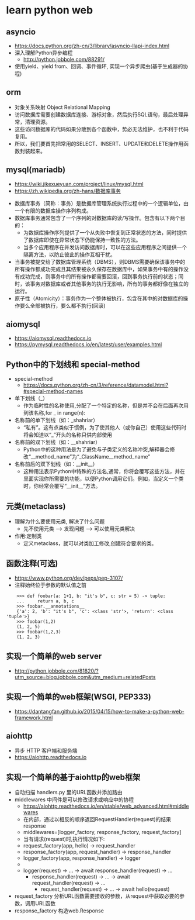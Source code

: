 # learn python web

## asyncio
* https://docs.python.org/zh-cn/3/library/asyncio-llapi-index.html
* 深入理解Python异步编程
    - http://python.jobbole.com/88291/
* 使用yield、yield from、回调、事件循环, 实现一个异步爬虫(基于生成器的协程)

## orm
* 对象关系映射 Object Relational Mapping
* 访问数据库需要创建数据库连接、游标对象，然后执行SQL语句，最后处理异常，清理资源。
* 这些访问数据库的代码如果分散到各个函数中，势必无法维护，也不利于代码复用。
* 所以，我们要首先把常用的SELECT、INSERT、UPDATE和DELETE操作用函数封装起来。

## mysql(mariadb)
* https://wiki.jikexueyuan.com/project/linux/mysql.html
* https://zh.wikipedia.org/zh-hans/数据库事务

+ 数据库事务（简称：事务）是数据库管理系统执行过程中的一个逻辑单位，由一个有限的数据库操作序列构成。
+ 数据库事务通常包含了一个序列的对数据库的读/写操作。包含有以下两个目的：
    - 为数据库操作序列提供了一个从失败中恢复到正常状态的方法，同时提供了数据库即使在异常状态下仍能保持一致性的方法。
    - 当多个应用程序在并发访问数据库时，可以在这些应用程序之间提供一个隔离方法，以防止彼此的操作互相干扰。
+ 当事务被提交给了数据库管理系统（DBMS），则DBMS需要确保该事务中的所有操作都成功完成且其结果被永久保存在数据库中，如果事务中有的操作没有成功完成，则事务中的所有操作都需要回滚，回到事务执行前的状态；同时，该事务对数据库或者其他事务的执行无影响，所有的事务都好像在独立的运行。
+ 原子性（Atomicity）：事务作为一个整体被执行，包含在其中的对数据库的操作要么全部被执行，要么都不执行(回滚)

## aiomysql
* https://aiomysql.readthedocs.io
* https://pymysql.readthedocs.io/en/latest/user/examples.html

## Python中的下划线和 special-method
* special-method
    - https://docs.python.org/zh-cn/3/reference/datamodel.html?#special-method-names
* 单下划线（_）
    - 作为临时性的名称使用,分配了一个特定的名称，但是并不会在后面再次用到该名称,for _ in range(n):
* 名称前的单下划线（如：_shahriar）
    - “私有”。这有点类似于惯例，为了使其他人（或你自己）使用这些代码时将会知道以“_”开头的名称只供内部使用
* 名称前的双下划线（如：__shahriar）
    - Python中的这种用法是为了避免与子类定义的名称冲突,解释器会修改“__method_name”为“_ClassName__method_name”
* 名称前后的双下划线（如：\_\_init\_\_）
    - 这种用法表示Python中特殊的方法名,通常，你将会覆写这些方法，并在里面实现你所需要的功能，以便Python调用它们。例如，当定义一个类时，你经常会覆写“\_\_init\_\_”方法。

## 元类(metaclass)
* 理解为什么要使用元类, 解决了什么问题
    - 先不使用元类 --> 发现问题 --> 可以使用元类解决
* 作用:定制类
    - 定义metaclass，就可以对类加工修改,创建符合要求的类。

## 函数注释(可选)
* https://www.python.org/dev/peps/pep-3107/
* 注释始终位于参数的默认值之前
```
    >>> def foobar(a: 1+1, b: "it's b", c: str = 5) -> tuple:
    ...     return a, b, c
    >>> foobar.__annotations__
    {'a': 2, 'b': "it's b", 'c': <class 'str'>, 'return': <class 'tuple'>}
    >>> foobar(1,2)
    (1, 2, 5)
    >>> foobar(1,2,3)
    (1, 2, 3)
```

## 实现一个简单的web server
* http://python.jobbole.com/81820/?utm_source=blog.jobbole.com&utm_medium=relatedPosts

## 实现一个简单的web框架(WSGI, PEP333)
* https://dantangfan.github.io/2015/04/15/how-to-make-a-python-web-framework.html

## aiohttp
* 异步 HTTP 客户端和服务端
* https://aiohttp.readthedocs.io


## 实现一个简单的基于aiohttp的web框架
* 自动扫描 handlers.py 里的URL函数并添加路由
* middlewares 中间件是可以修改请求或响应中的协程
    - https://aiohttp.readthedocs.io/en/stable/web_advanced.html#middlewares
    - 在内部，通过以相反的顺序返回RequestHandler(request)的结果response
    - middlewares=[logger_factory, response_factory, request_factory]
    - 当有请求(request)时,执行情况如下:
    - request_factory(app, hello) -> request_handler
    - response_factory(app, request_handler) ->  response_handler
    - logger_factory(app, response_handler) -> logger
    -
    - logger(request) -> ... -> await response_handler(request) -> ...
        - response_handler(request) -> ... -> await request_handler(request) -> ...
            - request_handler(request) -> ... -> await hello(request)
* request_factory 分析URL函数需要接收的参数，从request中获取必要的参数，调用URL函数
* response_factory 构造web.Response